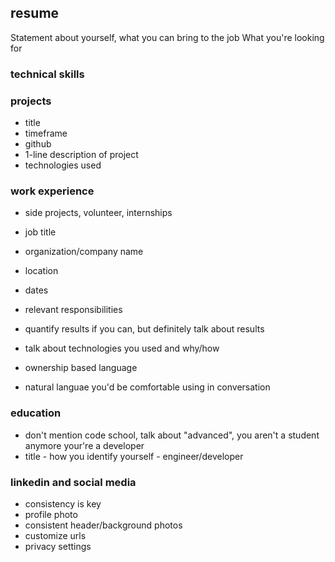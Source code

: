 ## resume

Statement about yourself, what you can bring to the job
What you're looking for

### technical skills

### projects

- title
- timeframe
- github
- 1-line description of project
- technologies used

### work experience

- side projects, volunteer, internships
- job title
- organization/company name
- location
- dates
- relevant responsibilities
- quantify results if you can, but definitely talk about results
- talk about technologies you used and why/how
- ownership based language

- natural languae you'd be comfortable using in conversation

### education

- don't mention code school, talk about "advanced", you aren't a student anymore your're a developer
- title - how you identify yourself - engineer/developer

### linkedin and social media

- consistency is key
- profile photo
- consistent header/background photos
- customize urls
- privacy settings
